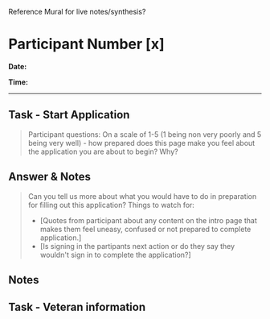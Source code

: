 Reference Mural for live notes/synthesis?



# Participant Number [x]

**Date:**

**Time:**

---
 
## Task - Start Application

> Participant questions:
> On a scale of 1-5 (1 being non very poorly and 5 being very well) - how prepared does this page make you feel about the application you are about to begin? Why?

**Answer & Notes**
- 

> Can you tell us more about what you would have to do in preparation for filling out this application?
> Things to watch for:
> - [Quotes from participant about any content on the intro page that makes them feel uneasy, confused or not prepared to complete application.]
> - [Is signing in the partipants next action or do they say they wouldn't sign in to complete the application?]

**Notes**
-



## Task - Veteran information
